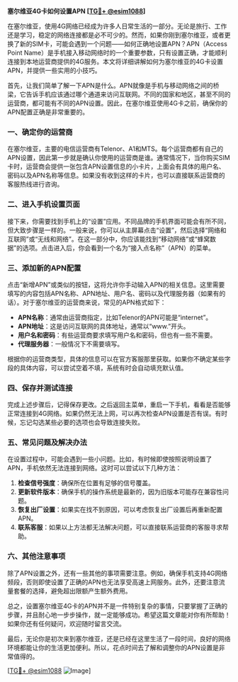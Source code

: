 **塞尔维亚4G卡如何设置APN [[TG💪+ @esim1088](https://t.me/s/esim1088)]**

在塞尔维亚，使用4G网络已经成为许多人日常生活的一部分。无论是旅行、工作还是学习，稳定的网络连接都是必不可少的。然而，如果你刚到塞尔维亚，或者更换了新的SIM卡，可能会遇到一个问题——如何正确地设置APN？APN（Access Point Name）是手机接入移动网络时的一个重要参数，只有设置正确，才能顺利连接到本地运营商提供的4G服务。本文将详细讲解如何为塞尔维亚的4G卡设置APN，并提供一些实用的小技巧。

首先，让我们简单了解一下APN是什么。APN就像是手机与移动网络之间的桥梁，它告诉手机应该通过哪个通道来访问互联网。不同的国家和地区，甚至不同的运营商，都可能有不同的APN设置。因此，在塞尔维亚使用4G卡之前，确保你的APN配置正确是非常重要的。

### 一、确定你的运营商

在塞尔维亚，主要的电信运营商有Telenor、A1和MTS。每个运营商都有自己的APN设置，因此第一步就是确认你使用的运营商是谁。通常情况下，当你购买SIM卡时，运营商会提供一张包含APN设置信息的小卡片，上面会有具体的用户名、密码以及APN名称等信息。如果没有收到这样的卡片，也可以直接联系运营商的客服热线进行咨询。

### 二、进入手机设置页面

接下来，你需要找到手机上的“设置”应用。不同品牌的手机界面可能会有所不同，但大致步骤是一样的。一般来说，你可以从主屏幕点击“设置”，然后选择“网络和互联网”或“无线和网络”。在这一部分中，你应该能找到“移动网络”或“蜂窝数据”的选项。点击进入后，你会看到一个名为“接入点名称”（APN）的菜单。

### 三、添加新的APN配置

点击“新增APN”或类似的按钮，这将允许你手动输入APN的相关信息。这里需要填写的内容包括APN名称、APN地址、用户名、密码以及代理服务器（如果有的话）。对于塞尔维亚的运营商来说，常见的APN格式如下：

- **APN名称**：通常由运营商指定，比如Telenor的APN可能是“internet”。
- **APN地址**：这是访问互联网的具体地址，通常以“www.”开头。
- **用户名和密码**：有些运营商要求填写用户名和密码，但也有一些不需要。
- **代理服务器**：一般情况下不需要填写。

根据你的运营商类型，具体的信息可以在官方客服那里获取。如果你不确定某些字段的具体内容，可以尝试空着不填，系统有时会自动填充默认值。

### 四、保存并测试连接

完成上述步骤后，记得保存更改。之后返回主菜单，重启一下手机，看看是否能够正常连接到4G网络。如果仍然无法上网，可以再次检查APN设置是否有误。有时候，忘记勾选某些必要的选项也会导致连接失败。

### 五、常见问题及解决办法

在设置过程中，可能会遇到一些小问题。比如，有时候即使按照说明设置了APN，手机依然无法连接到网络。这时可以尝试以下几种方法：

1. **检查信号强度**：确保所在位置有足够的信号覆盖。
2. **更新软件版本**：确保手机的操作系统是最新的，因为旧版本可能存在兼容性问题。
3. **恢复出厂设置**：如果实在找不到原因，可以考虑恢复出厂设置后再重新配置APN。
4. **联系客服**：如果以上方法都无法解决问题，可以直接联系运营商的客服寻求帮助。

### 六、其他注意事项

除了APN设置之外，还有一些其他的事项需要注意。例如，确保手机支持4G网络频段，否则即使设置了正确的APN也无法享受高速上网服务。此外，还要注意流量套餐的选择，避免超出限额产生额外费用。

总之，设置塞尔维亚4G卡的APN并不是一件特别复杂的事情，只要掌握了正确的步骤，并且耐心地一步步操作，就一定能够成功。希望这篇文章能对你有所帮助！如果你还有任何疑问，欢迎随时留言交流。

最后，无论你是初次来到塞尔维亚，还是已经在这里生活了一段时间，良好的网络环境都能让你的生活更加便利。所以，花点时间去了解和调整你的APN设置是非常值得的。

[[TG💪+ @esim1088](https://t.me/s/esim1088) ![Image](https://i.postimg.cc/4NQfJmqS/Snipaste-2025-05-13-00-14-12.png)]